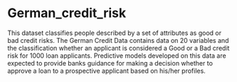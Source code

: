 # German_credit_risk
This dataset classifies people described by a set of attributes as good or bad credit risks. 
The German Credit Data contains data on 20 variables and the classification whether an applicant is considered a Good or a Bad credit risk for 1000 loan applicants.
Predictive models developed on this data are expected to provide banks guidance for making a decision whether to approve a loan to a prospective applicant based on his/her profiles.
